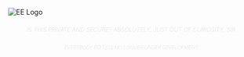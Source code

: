 ![EE Logo](https://files.catbox.moe/5nozd4.png)

##### <center style="color: #b4b4b4; text-decoration: none; text-transform: uppercase; font-size: 12px; font-weight: 100;">Is this private and secure? Absolutely, just out of curiosity, sir.</center>

###### <center style="color: #b4b4b4; text-decoration: none; text-transform: uppercase; font-size: 10px; font-weight: 100;">Everybody Edits is no longer under development.</center>
